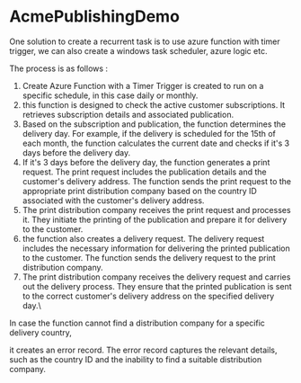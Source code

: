 # AcmePublishingDemo

One solution to create a recurrent task is to use azure function with timer trigger, we can also create a windows task scheduler, azure logic etc.

The process is as follows :
1. Create  Azure Function with a Timer Trigger is created to run on a specific schedule, in this case daily or monthly.
2. this function is designed to check the active customer subscriptions. It retrieves subscription details and associated publication.
3. Based on the subscription and publication, the function determines the delivery day. For example, if the delivery is scheduled for the 15th of each month, the function calculates the current date and checks if it's 3 days before the delivery day.
4. If it's 3 days before the delivery day, the function generates a print request. The print request includes the publication details and the customer's delivery address. The function sends the print request to the appropriate print distribution company based on the country ID associated with the customer's delivery address.
5. The print distribution company receives the print request and processes it. They initiate the printing of the publication and prepare it for delivery to the customer.
6. the function also creates a delivery request. The delivery request includes the necessary information for delivering the printed publication to the customer. The function sends the delivery request to the print distribution company.
7. The print distribution company receives the delivery request and carries out the delivery process. They ensure that the printed publication is sent to the correct customer's delivery address on the specified delivery day.\

In case the function cannot find a distribution company for a specific delivery country, 

it creates an error record. The error record captures the relevant details, such as the country ID and the inability to find a suitable distribution company.
